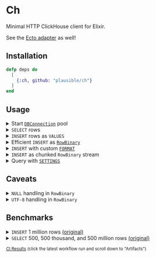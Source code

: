 # Ch

<!-- [![Hex Package](https://img.shields.io/hexpm/v/ch.svg)](https://hex.pm/packages/ch)
     [![Hex Docs](https://img.shields.io/badge/hex-docs-blue.svg)](https://hexdocs.pm/ch) -->

Minimal HTTP ClickHouse client for Elixir.

See the [Ecto adapter](https://github.com/plausible/chto) as well!

## Installation

```elixir
defp deps do
  [
    {:ch, github: "plausible/ch"}
  ]
end
```

## Usage

<details>
<summary>Start <a href="https://github.com/elixir-ecto/db_connection"><code>DBConnection</code></a> pool</summary>

```elixir
ch_defaults = [
  scheme: "http",
  hostname: "localhost",
  port: 8123,
  database: "default",
  settings: []
]

db_connection_defaults = [
  pool_size: 1,
  timeout: 15_000
]

{:ok, pid} = Ch.start_link(ch_defaults ++ db_connection_defaults)
```

</details>

<details>
<summary><code>SELECT</code> rows</summary>

```elixir
{:ok, pid} = Ch.start_link()

{:ok, %Ch.Result{rows: [[0], [1], [2]]}} =
  Ch.query(pid, "SELECT * FROM system.numbers LIMIT 3")

{:ok, %Ch.Result{rows: [[0], [1], [2]]}} =
  Ch.query(pid, "SELECT * FROM system.numbers LIMIT {$0:UInt8}", [3])

{:ok, %Ch.Result{rows: [[0], [1], [2]]}} =
  Ch.query(pid, "SELECT * FROM system.numbers LIMIT {limit:UInt8}", %{"limit" => 3})
```

</details>

<details>
<summary><code>INSERT</code> rows as <code>VALUES</code></summary>
     
```elixir
{:ok, pid} = Ch.start_link()

Ch.query!(pid, "CREATE TABLE IF NOT EXISTS ch_demo(id UInt64) ENGINE Null")

%Ch.Result{num_rows: 2} =
  Ch.query!(pid, "INSERT INTO ch_demo(id) VALUES (0), (1)")

%Ch.Result{num_rows: 2} =
  Ch.query!(pid, "INSERT INTO ch_demo(id) VALUES ({$0:UInt8}), ({$0:UInt32})", [0, 1])

%Ch.Result{num_rows: 2} =
  Ch.query!(pid, "INSERT INTO ch_demo(id) VALUES ({a:UInt16}), ({b:UInt64})", %{"a" => 0, "b" => 1})

%Ch.Result{num_rows: 2} =
  Ch.query!(pid, "INSERT INTO ch_demo(id) SELECT number FROM system.numbers LIMIT {limit:UInt8}", %{"limit" => 2})
```

Some links about SQL parser that is used to decode `VALUES` and its difference from streaming parser:

- https://clickhouse.com/docs/en/sql-reference/syntax
- https://clickhouse.com/docs/en/interfaces/formats#data-format-values

</details>

<details>
<summary>Efficient <code>INSERT</code> as <a href="https://clickhouse.com/docs/en/interfaces/formats#rowbinary"><code>RowBinary</code></a></summary>

```elixir
{:ok, pid} = Ch.start_link()

Ch.query!(pid, "CREATE TABLE IF NOT EXISTS ch_demo(id UInt64) ENGINE Null")

%Ch.Result{num_rows: 2} =
  Ch.query!(pid, "INSERT INTO ch_demo(id) FORMAT RowBinary", [[0], [1]], types: [:u64])
```

</details>

<details>
<summary><code>INSERT</code> with custom <a href="https://clickhouse.com/docs/en/interfaces/formats"><code>FORMAT</code></a></summary>

```elixir
{:ok, pid} = Ch.start_link()

Ch.query!(pid, "CREATE TABLE IF NOT EXISTS ch_demo(id UInt64) ENGINE Null")

csv = [0, 1] |> Enum.map(&to_string/1) |> Enum.intersperse(?\n)

%Ch.Result{num_rows: 2} =
  Ch.query!(pid, "INSERT INTO ch_demo(id) FORMAT CSV", {:raw, csv})
```

</details>

<details>
<summary><code>INSERT</code> as chunked <code>RowBinary</code> stream</summary>

```elixir
{:ok, pid} = Ch.start_link()

Ch.query!(pid, "CREATE TABLE IF NOT EXISTS ch_demo(id UInt64) ENGINE Null")

stream = Stream.repeatedly(fn -> [:rand.uniform(100)] end)
chunked = Stream.chunk_every(stream, 100)
encoded = Stream.map(chunked, fn chunk -> Ch.RowBinary.encode_rows(chunk, [:u64]) end)
ten_encoded_chunks = Stream.take(encoded, 10)

%Ch.Result{num_rows: 1000} =
  Ch.query(pid, "INSERT INTO ch_demo(id) FORMAT RowBinary", {:raw, ten_encoded_chunks})
```

</details>

<details>
<summary>Query with <a href="https://clickhouse.com/docs/en/operations/settings/settings"><code>SETTINGS</code></a></summary>

```elixir
{:ok, pid} = Ch.start_link()

settings = [async_insert: 1]

%Ch.Result{rows: [["async_insert", "Bool", "0"]]} =
  Ch.query!(pid, "SHOW SETTINGS LIKE 'async_insert'")

%Ch.Result{rows: [["async_insert", "Bool", "1"]]} =
  Ch.query!(pid, "SHOW SETTINGS LIKE 'async_insert'", [], settings: settings)
```

</details>

## Caveats

<details>
<summary><code>NULL</code> handling in <code>RowBinary</code></summary>

Inserting `nil` into a `Nullable` column results in `NULL`. In all other cases the default value for the type is persisted.

Note that in the following example `DEFAULT 10` is ignored and `0` (the default value for `UInt8`) is stored instead.

```elixir
{:ok, pid} = Ch.start_link()

Ch.query!(pid, """
CREATE TABLE ch_nulls (
  a UInt8 NULL,
  b UInt8 DEFAULT 10,
  c UInt8 NOT NULL
) ENGINE = Memory
""")

types = [{:nullable, :u8}, :u8, :u8]
inserted_rows = [[nil, nil, nil]]
selected_rows = [[nil, 0, 0]]

%Ch.Result{num_rows: 2} =
  Ch.query!(pid, "INSERT INTO ch_nulls(a, b, c) FORMAT RowBinary", inserted_rows, types: types)

%Ch.Result{rows: ^selected_rows} =
  Ch.query!(pid, "SELECT * FROM ch_nulls")
```

</details>

<details>
<summary><code>UTF-8</code> handling in <code>RowBinary</code></summary>

Similar to [`toValidUTF8`](https://clickhouse.com/docs/en/sql-reference/functions/string-functions#tovalidutf8) and text formats, when decoding `:string`, non-UTF8 characters are replaced with `�` (U+FFFD).

```elixir
{:ok, pid} = Ch.start_link()

Ch.query!(pid, "CREATE TABLE ch_utf8(str String) ENGINE = Memory")

raw = "\x61\xF0\x80\x80\x80b"
utf8 = "a�b"

%Ch.Result{num_rows: 1} =
  Ch.query!(pid, "INSERT INTO ch_utf8(str) FORMAT RowBinary", [[raw]], types: [:string])

%Ch.Result{rows: [[^utf8]]} =
  Ch.query!(pid, "SELECT * FROM ch_utf8")
```

To get raw binary, use `:binary` type that skips UTF-8 checks.

```elixir
%Ch.Result{rows: [[^raw]]} =
  Ch.query!(pid, "SELECT * FROM ch_utf8", [], types: [:binary])
```

</details>

## Benchmarks

<details>
<summary><code>INSERT</code> 1 million rows <a href="https://github.com/ClickHouse/clickhouse-go#benchmark">(original)</a></summary>

```console
$ MIX_ENV=bench mix run bench/insert_stream.exs

This benchmark is based on https://github.com/ClickHouse/clickhouse-go#benchmark

Operating System: macOS
CPU Information: Apple M1
Number of Available Cores: 8
Available memory: 8 GB
Elixir 1.14.4
Erlang 25.3

Benchmark suite executing with the following configuration:
warmup: 2 s
time: 5 s
memory time: 0 ns
reduction time: 0 ns
parallel: 1
inputs: medium (1_000_000 rows)
Estimated total run time: 21 s

Benchmarking control with input medium (1_000_000 rows) ...
Benchmarking encode with input medium (1_000_000 rows) ...
Benchmarking insert with input medium (1_000_000 rows) ...

##### With input medium (1_000_000 rows) #####
Name              ips        average  deviation         median         99th %
control          2.62      381.00 ms     ±4.13%      376.77 ms      412.36 ms
encode           1.03      969.49 ms     ±4.00%      965.70 ms     1030.67 ms
insert           0.89     1127.15 ms     ±3.52%     1110.76 ms     1183.62 ms

Comparison:
control          2.62
encode           1.03 - 2.54x slower +588.49 ms
insert           0.89 - 2.96x slower +746.15 ms
```

</details>

<details>
<summary><code>SELECT</code> 500, 500 thousand, and 500 million rows <a href="https://github.com/ClickHouse/ch-bench">(original)</a></summary>

```console
$ MIX_ENV=bench mix run bench/stream.exs

This benchmark is based on https://github.com/ClickHouse/ch-bench

Operating System: macOS
CPU Information: Apple M1
Number of Available Cores: 8
Available memory: 8 GB
Elixir 1.14.4
Erlang 25.3

Benchmark suite executing with the following configuration:
warmup: 2 s
time: 5 s
memory time: 0 ns
reduction time: 0 ns
parallel: 1
inputs: 500 rows, 500_000 rows, 500_000_000 rows
Estimated total run time: 1.05 min

Benchmarking stream with decode with input 500 rows ...
Benchmarking stream with decode with input 500_000 rows ...
Benchmarking stream with decode with input 500_000_000 rows ...
Benchmarking stream with manual decode with input 500 rows ...
Benchmarking stream with manual decode with input 500_000 rows ...
Benchmarking stream with manual decode with input 500_000_000 rows ...
Benchmarking stream without decode with input 500 rows ...
Benchmarking stream without decode with input 500_000 rows ...
Benchmarking stream without decode with input 500_000_000 rows ...

##### With input 500 rows #####
Name                                ips        average  deviation         median         99th %
stream with decode               4.69 K      213.34 μs    ±12.49%      211.38 μs      290.94 μs
stream with manual decode        4.69 K      213.43 μs    ±17.40%      210.96 μs      298.75 μs
stream without decode            4.65 K      215.08 μs    ±10.79%      213.79 μs      284.66 μs

Comparison:
stream with decode               4.69 K
stream with manual decode        4.69 K - 1.00x slower +0.0838 μs
stream without decode            4.65 K - 1.01x slower +1.74 μs

##### With input 500_000 rows #####
Name                                ips        average  deviation         median         99th %
stream without decode            234.58        4.26 ms    ±13.99%        4.04 ms        5.95 ms
stream with manual decode         64.26       15.56 ms     ±8.36%       15.86 ms       17.97 ms
stream with decode                41.03       24.37 ms     ±6.27%       24.39 ms       26.60 ms

Comparison:
stream without decode            234.58
stream with manual decode         64.26 - 3.65x slower +11.30 ms
stream with decode                41.03 - 5.72x slower +20.11 ms

##### With input 500_000_000 rows #####
Name                                ips        average  deviation         median         99th %
stream without decode              0.32         3.17 s     ±0.20%         3.17 s         3.17 s
stream with manual decode        0.0891        11.23 s     ±0.00%        11.23 s        11.23 s
stream with decode               0.0462        21.66 s     ±0.00%        21.66 s        21.66 s

Comparison:
stream without decode              0.32
stream with manual decode        0.0891 - 3.55x slower +8.06 s
stream with decode               0.0462 - 6.84x slower +18.50 s
```

</details>

<sub>[CI Results](https://github.com/plausible/ch/actions/workflows/bench.yml) (click the latest workflow run and scroll down to "Artifacts")</sub>
